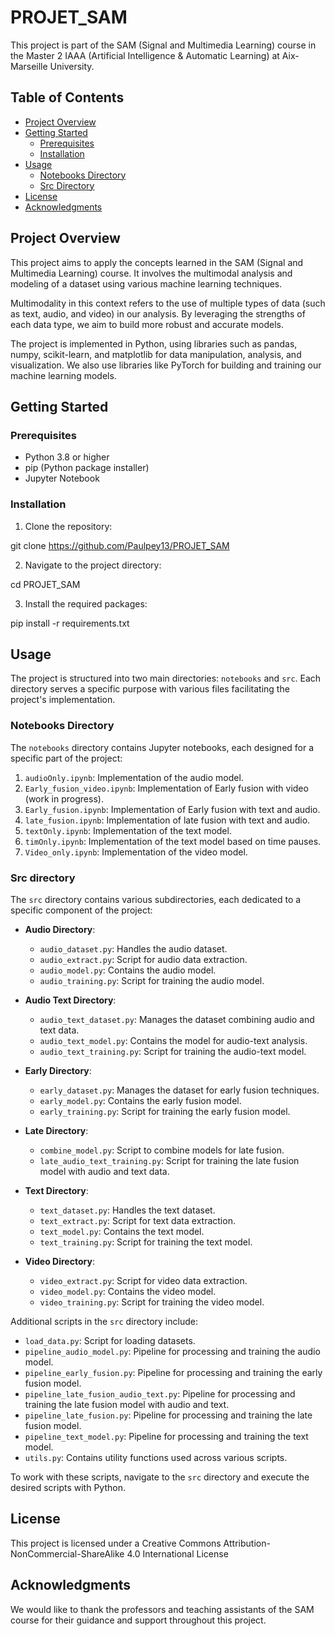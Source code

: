 # PROJET_SAM

This project is part of the SAM (Signal and Multimedia Learning) course in the Master 2 IAAA (Artificial Intelligence & Automatic Learning) at Aix-Marseille University.


## Table of Contents
- [Project Overview](#project-overview)
- [Getting Started](#getting-started)
  - [Prerequisites](#prerequisites)
  - [Installation](#installation)
- [Usage](#usage)
  - [Notebooks Directory](#notebooks-directory)
  - [Src Directory](#src-directory)
- [License](#license)
- [Acknowledgments](#acknowledgments)


## Project Overview

This project aims to apply the concepts learned in the SAM (Signal and Multimedia Learning) course. It involves the multimodal analysis and modeling of a dataset using various machine learning techniques. 

Multimodality in this context refers to the use of multiple types of data (such as text, audio, and video) in our analysis. By leveraging the strengths of each data type, we aim to build more robust and accurate models.

The project is implemented in Python, using libraries such as pandas, numpy, scikit-learn, and matplotlib for data manipulation, analysis, and visualization. We also use libraries like PyTorch for building and training our machine learning models.

## Getting Started

### Prerequisites

- Python 3.8 or higher
- pip (Python package installer)
- Jupyter Notebook

### Installation

1. Clone the repository:

git clone https://github.com/Paulpey13/PROJET_SAM

2. Navigate to the project directory:

cd PROJET_SAM

3. Install the required packages:

pip install -r requirements.txt

## Usage

The project is structured into two main directories: `notebooks` and `src`. Each directory serves a specific purpose with various files facilitating the project's implementation.

### Notebooks Directory

The `notebooks` directory contains Jupyter notebooks, each designed for a specific part of the project:

1. `audioOnly.ipynb`: Implementation of the audio model.
2. `Early_fusion_video.ipynb`: Implementation of Early fusion with video (work in progress).
3. `Early_fusion.ipynb`: Implementation of Early fusion with text and audio.
4. `late_fusion.ipynb`: Implementation of late fusion with text and audio.
5. `textOnly.ipynb`: Implementation of the text model.
6. `timOnly.ipynb`: Implementation of the text model based on time pauses.
7. `Video_only.ipynb`: Implementation of the video model.

### Src directory

The `src` directory contains various subdirectories, each dedicated to a specific component of the project:

- **Audio Directory**:
  - `audio_dataset.py`: Handles the audio dataset.
  - `audio_extract.py`: Script for audio data extraction.
  - `audio_model.py`: Contains the audio model.
  - `audio_training.py`: Script for training the audio model.

- **Audio Text Directory**:
  - `audio_text_dataset.py`: Manages the dataset combining audio and text data.
  - `audio_text_model.py`: Contains the model for audio-text analysis.
  - `audio_text_training.py`: Script for training the audio-text model.

- **Early Directory**:
  - `early_dataset.py`: Manages the dataset for early fusion techniques.
  - `early_model.py`: Contains the early fusion model.
  - `early_training.py`: Script for training the early fusion model.

- **Late Directory**:
  - `combine_model.py`: Script to combine models for late fusion.
  - `late_audio_text_training.py`: Script for training the late fusion model with audio and text data.

- **Text Directory**:
  - `text_dataset.py`: Handles the text dataset.
  - `text_extract.py`: Script for text data extraction.
  - `text_model.py`: Contains the text model.
  - `text_training.py`: Script for training the text model.

- **Video Directory**:
  - `video_extract.py`: Script for video data extraction.
  - `video_model.py`: Contains the video model.
  - `video_training.py`: Script for training the video model.

Additional scripts in the `src` directory include:

- `load_data.py`: Script for loading datasets.
- `pipeline_audio_model.py`: Pipeline for processing and training the audio model.
- `pipeline_early_fusion.py`: Pipeline for processing and training the early fusion model.
- `pipeline_late_fusion_audio_text.py`: Pipeline for processing and training the late fusion model with audio and text.
- `pipeline_late_fusion.py`: Pipeline for processing and training the late fusion model.
- `pipeline_text_model.py`: Pipeline for processing and training the text model.
- `utils.py`: Contains utility functions used across various scripts.

To work with these scripts, navigate to the `src` directory and execute the desired scripts with Python.

## License

This project is licensed under a Creative Commons Attribution-NonCommercial-ShareAlike 4.0 International License

## Acknowledgments

We would like to thank the professors and teaching assistants of the SAM course for their guidance and support throughout this project.
